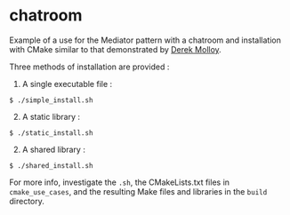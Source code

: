 chatroom
========

Example of a use for the Mediator pattern with a chatroom and installation with CMake similar to that demonstrated by [Derek Molloy](http://derekmolloy.ie/hello-world-introductions-to-cmake/).

Three methods of installation are provided :

1. A single executable file :

  ```
  $ ./simple_install.sh
  ```

2. A static library :

  ```
  $ ./static_install.sh
  ```

2. A shared library :

  ```
  $ ./shared_install.sh
  ```

For more info, investigate the `.sh`, the CMakeLists.txt files in ``cmake_use_cases``, and the resulting Make files and libraries in the ``build`` directory.


